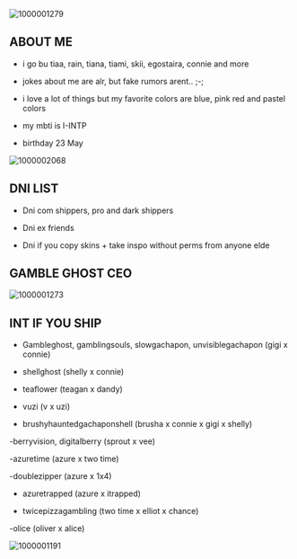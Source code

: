 ![1000001279](https://github.com/user-attachments/assets/d2aafcb8-224e-48b6-a292-c4abeb2f7ce7)
             
       
## ABOUT ME

- i go bu tiaa, rain, tiana, tiami, skii, egostaira, connie and more

- jokes about me are alr, but fake rumors arent.. ;-;

- i love a lot of things but my favorite colors are blue, pink red and pastel colors

- my mbti is I-INTP

- birthday 23 May


![1000002068](https://github.com/user-attachments/assets/9ac93e9e-a096-4010-a085-e9d040ac8523)


## DNI LIST

- Dni com shippers, pro and dark shippers

- Dni ex friends

- Dni if you copy skins + take inspo without perms from anyone elde

## GAMBLE GHOST CEO


![1000001273](https://github.com/user-attachments/assets/457b36c9-dc3d-4cc4-853d-08099699e626)


## INT IF YOU SHIP

- Gambleghost, gamblingsouls, slowgachapon, unvisiblegachapon (gigi x connie)

- shellghost (shelly x connie)

- teaflower (teagan x dandy)

- vuzi (v x uzi)

- brushyhauntedgachaponshell (brusha x connie x gigi x shelly)

-berryvision, digitalberry (sprout x vee)

-azuretime (azure x two time)

-doublezipper (azure x 1x4)

- azuretrapped (azure x itrapped)

- twicepizzagambling (two time x elliot x chance)

-olice (oliver x alice)

          
        

![1000001191](https://github.com/user-attachments/assets/bbeeac73-f18c-4b7c-bd43-9e5bc95e726c)



